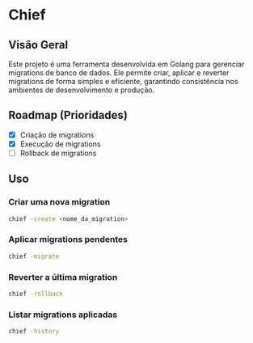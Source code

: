# Chief

## Visão Geral

Este projeto é uma ferramenta desenvolvida em Golang para gerenciar migrations de banco de dados. Ele permite criar, aplicar e reverter migrations de forma simples e eficiente, garantindo consistência nos ambientes de desenvolvimento e produção.

## Roadmap (Prioridades)

- [x] Criação de migrations
- [x] Execução de migrations
- [ ] Rollback de migrations

## Uso

### Criar uma nova migration

```sh
chief -create <nome_da_migration>
```

### Aplicar migrations pendentes

```sh
chief -migrate
```

### Reverter a última migration

```sh
chief -rollback
```

### Listar migrations aplicadas

```sh
chief -history
```

